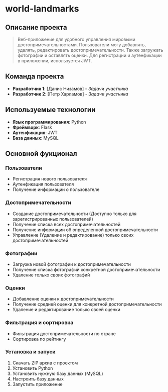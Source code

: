 # world-landmarks
## Описание проекта
>Веб-приложение для удобного управления мировыми достопримечательностами. Пользователи могу добавлять, удалять, редактировать достопримечательности. Также загружать фотографии и оставлять оценки. Для регистрации и аутенфикации в приложении, используется JWT.

## Команда проекта
- **Разработчик 1**: [Данис Низамов] - *Задачи участника*
- **Разработчик 2**: [Петр Харламов] - *Задачи участника*

## Используемые технологии
- **Язык программирования**: Python
- **Фреймворк**: Flask
- **Аутенфикация**: JWT
- **База данных**: MySQL

## Основной фукционал
### Пользователи
- Регистрация нового пользователя
- Аутенфикация пользователя
- Получение информации о пользователе

### Достопримечательности
- Создание достопримечательности (Доступно только для зарегистрированных пользователей)
- Получение списка всех достопримечательностей
- Получение информации об определенной достопримечательности
- Управление (Удаление и редактирование) только своих достопримечательностей

### Фотографии
- Загрузка новой фотографии к достопримечательности
- Получение списка фотографий конкретной достопримечательности
- Удаление только своих фотографий

### Оценки
- Добавление оценки к достопримечательности
- Получение средней оценки для конкретной достопримечательности
- Удаление и редактирование только своей оценки

### Фильтрация и сортировка
- Фильтрация достопримечательности по стране
- Сортировка по рейтингу


### Установка и запуск
1. Скачать ZIP архив с проектом
2. Установить Python
3. Установить нужную базу данных (MySQL)
4. Настроить базу данных
5. Запустить приложение
